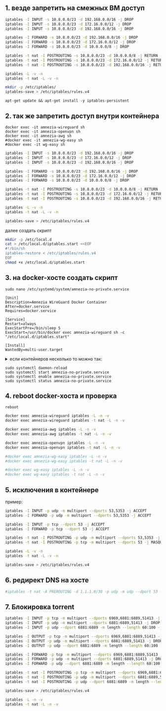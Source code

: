 ## 1. везде запретить на смежных ВМ доступ

```bash
iptables -I INPUT -s 10.8.0.0/23 -d 192.168.0.0/16 -j DROP 
iptables -I INPUT -s 10.8.0.0/23 -d 172.16.0.0/12 -j DROP 
iptables -I INPUT -s 10.8.0.0/23 -d 192.168.0.0/16 -j DROP 

iptables -I FORWARD -s 10.8.0.0/23 -d 192.168.0.0/16 -j DROP 
iptables -I FORWARD -s 10.8.0.0/23 -d 172.16.0.0/12 -j DROP 
iptables -I FORWARD -s 10.8.0.0/23 -d 10.0.0.0/8 -j DROP 

iptables -t nat -I POSTROUTING -s 10.8.0.0/23 -d 10.0.0.0/8 -j RETURN 
iptables -t nat -I POSTROUTING -s 10.8.0.0/23 -d 172.16.0.0/12 -j RETURN 
iptables -t nat -I POSTROUTING -s 10.8.0.0/23 -d 192.168.0.0/16 -j RETURN 

iptables -L -v -n
iptables -t nat -L -v -n

mkdir -p /etc/iptables/
iptables-save > /etc/iptables/rules.v4
```
`apt-get update && apt-get install -y iptables-persistent`

## 2. так же запретить доступ внутри контейнера
`docker exec -it amnezia-wireguard sh` \
`docker exec -it amnezia-openvpn sh` \
`docker exec -it amnezia-awg sh ` \
`#docker exec -it amnezia-wg-easy sh` \
`#docker exec -it wg-easy sh`

```bash
iptables -I INPUT -s 10.8.0.0/23 -d 192.168.0.0/16 -j DROP 
iptables -I INPUT -s 10.8.0.0/23 -d 172.16.0.0/12 -j DROP 
iptables -I INPUT -s 10.8.0.0/23 -d 192.168.0.0/16 -j DROP 

iptables -I FORWARD -s 10.8.0.0/23 -d 192.168.0.0/16 -j DROP 
iptables -I FORWARD -s 10.8.0.0/23 -d 172.16.0.0/12 -j DROP 
iptables -I FORWARD -s 10.8.0.0/23 -d 10.0.0.0/8 -j DROP 

iptables -t nat -I POSTROUTING -s 10.8.0.0/23 -d 10.0.0.0/8 -j RETURN 
iptables -t nat -I POSTROUTING -s 10.8.0.0/23 -d 172.16.0.0/12 -j RETURN 
iptables -t nat -I POSTROUTING -s 10.8.0.0/23 -d 192.168.0.0/16 -j RETURN 

iptables -L -v -n
iptables -t nat -L -v -n

iptables-save > /etc/iptables/rules.v4
```

далее создать скрипт

```bash
mkdir -p /etc/local.d
cat > /etc/local.d/iptables.start <<EOF
#!/bin/sh
iptables-restore < /etc/iptables/rules.v4
EOF
chmod +x /etc/local.d/iptables.start
```

## 3. на docker-хосте создать скрипт

`sudo nano /etc/systemd/system/amnezia-no-private.service`

```service
[Unit]
Description=Amnezia WireGuard Docker Container
After=docker.service
Requires=docker.service

[Service]
Restart=always
ExecStartPre=/bin/sleep 5
ExecStart=/usr/bin/docker exec amnezia-wireguard sh -c "/etc/local.d/iptables.start"

[Install]
WantedBy=multi-user.target
```

<details><summary>если контейнеров несколько то можно так:</summary>
  
```service
[Unit]
Description=Amnezia WireGuard Docker Container
After=docker.service
Requires=docker.service

[Service]
Restart=always
ExecStartPre=/bin/sleep 5
ExecStart=/usr/bin/docker exec amnezia-wireguard sh -c "/etc/local.d/iptables.start"
ExecStartPost=/usr/bin/docker exec amnezia-openvpn sh -c "/etc/local.d/iptables.start"
ExecStartPost=/usr/bin/docker exec amnezia-awg sh -c "/etc/local.d/iptables.start"
#ExecStartPost=/usr/bin/docker exec amnezia-wg-easy sh -c "/etc/local.d/iptables.start"
#ExecStartPost=/usr/bin/docker exec wg-easy sh -c "/etc/local.d/iptables.start"

[Install]
WantedBy=multi-user.target
```
</details>
    
```
sudo systemctl daemon-reload
sudo systemctl start amnezia-no-private.service
sudo systemctl enable amnezia-no-private.service
sudo systemctl status amnezia-no-private.service
```

## 4. reboot docker-хоста и проверка

`reboot`

```bash
docker exec amnezia-wireguard iptables -L -n -v
docker exec amnezia-wireguard iptables -t nat -L -n -v
```

```bash
docker exec amnezia-awg iptables -L -n -v
docker exec amnezia-awg iptables -t nat -L -n -v
```

```bash
docker exec amnezia-openvpn iptables -L -n -v
docker exec amnezia-openvpn iptables -t nat -L -n -v
```

```bash
#docker exec amnezia-wg-easy iptables -L -n -v
#docker exec amnezia-wg-easy iptables -t nat -L -n -v
```

```bash
#docker exec wg-easy iptables -L -n -v
#docker exec wg-easy iptables -t nat -L -n -v
```
## 5. исключения в контейнере

пример:

```bash
iptables -I INPUT -p udp -m multiport --dports 53,5353 -j ACCEPT
iptables -I FORWARD -p udp -m multiport --dports 53,5353 -j ACCEPT

iptables -I INPUT -p tcp --dport 53 -j ACCEPT
iptables -I FORWARD -p tcp --dport 53 -j ACCEPT

iptables -t nat -I POSTROUTING -p udp -m multiport --dports 53,5353 -j MASQUERADE 
iptables -t nat -I POSTROUTING -p tcp -m multiport --dports 53 -j MASQUERADE 

iptables -L -v -n
iptables -t nat -L -v -n

iptables-save > /etc/iptables/rules.v4
```

## 6. редирект DNS на хосте

```bash
#iptables -t nat -A PREROUTING -d 1.1.1.0/30 -p udp -m udp --dport 53 -j DNAT --to-destination 77.88.8.8:53
```

## 7. Блокировка torrent

```bash
iptables -I INPUT -p tcp -m multiport --dports 6969,6881:6889,51413 -j DROP
iptables -I INPUT -p udp -m multiport --dports 6881:6889,51413 -j DROP
iptables -I INPUT -p udp --dport 6881:6889 -m length --length 60:100 -j DROP

iptables -I OUTPUT -p tcp -m multiport --dports 6969,6881:6889,51413 -j DROP
iptables -I OUTPUT -p udp -m multiport --dports 6881:6889,51413 -j DROP
iptables -I OUTPUT -p udp --dport 6881:6889 -m length --length 60:100 -j DROP

iptables -I FORWARD -p tcp -m multiport --dports 6969,6881:6889,51413 -j DROP
iptables -I FORWARD -p udp -m multiport --dports 6881:6889,51413 -j DROP
iptables -I FORWARD -p udp --dport 6881:6889 -m length --length 60:100 -j DROP

iptables -t nat -I POSTROUTING -p tcp -m multiport --dports 6969,6881:6889,51413 -j RETURN
iptables -t nat -I POSTROUTING -p udp -m multiport --dports 6881:6889,51413 -j RETURN
iptables -t nat -I POSTROUTING -p udp --dport 6881:6889 -m length --length 60:100 -j RETURN

iptables-save > /etc/iptables/rules.v4

iptables -L -n -v
iptables -t nat -L -n -v
```
